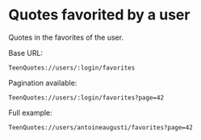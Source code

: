 # Quotes favorited by a user
Quotes in the favorites of the user.

Base URL:

	TeenQuotes://users/:login/favorites

Pagination available:

	TeenQuotes://users/:login/favorites?page=42

Full example: 

	TeenQuotes://users/antoineaugusti/favorites?page=42